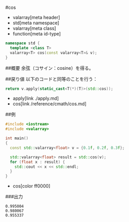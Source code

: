 #cos
* valarray[meta header]
* std[meta namespace]
* valarray[meta class]
* function[meta id-type]

```cpp
namespace std {
  template <class T>
  valarray<T> cos(const valarray<T>& v);
}
```

##概要
余弦（コサイン：cosine）を得る。


##戻り値
以下のコードと同等のことを行う：

```cpp
return v.apply(static_cast<T(*)(T)>(std::cos));
```
* apply[link ./apply.md]
* cos[link /reference/cmath/cos.md]


##例
```cpp
#include <iostream>
#include <valarray>

int main()
{
  const std::valarray<float> v = {0.1f, 0.2f, 0.3f};

  std::valarray<float> result = std::cos(v);
  for (float x : result) {
    std::cout << x << std::endl;
  }
}
```
* cos[color ff0000]

###出力
```
0.995004
0.980067
0.955337
```


